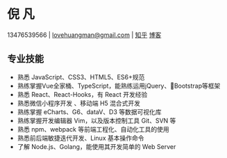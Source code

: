 
# 倪 凡

13476539566 | lovehuangman@gmail.com | [知乎](https://www.zhihu.com/people/ni-fan-23-72/posts) [博客](http://nifan.xyz)

## 专业技能

- 熟悉 JavaScript、CSS3、HTML5、ES6+规范
- 熟练掌握Vue全家桶、TypeScript，能熟练运用jQuery、Bootstrap等框架
- 熟悉 React、React-Hooks，有 React 开发经验
- 熟悉微信小程序开发 、移动端 H5 混合式开发
- 熟练掌握 eCharts、G6、dataV、D3 等数据可视化库
- 熟练掌握开发编辑器 Vim，以及版本控制工具 Git、SVN 等
- 熟悉 npm、webpack 等前端工程化、自动化工具的使用
- 熟悉前后端敏捷迭代开发、Linux 基本操作命令
- 了解 Node.js、Golang，能使用其开发简单的 Web Server
